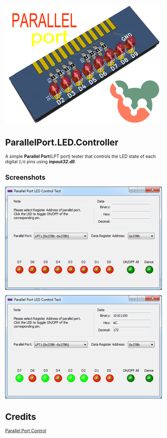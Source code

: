 ![ParallelPort3dView](/References/parallel.png "ParallelPort 3D VIEW")

# ParallelPort.LED.Controller

A simple **Parallel Port**(LPT port) tester that controls the LED state of each digital `I/O` pins using **_inpout32.dll_**.

## Screenshots
![ParallelPort](/References/screenshot.png "ParallelPort")

![ParallelPort](/References/screenshot2.png?raw=true "ParallelPort")

# Credits
[Parallel Port Control](https://sourceforge.net/projects/lptcontrol/?source=directory)


